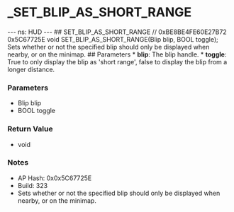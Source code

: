 # _SET_BLIP_AS_SHORT_RANGE

--- ns: HUD --- ## SET_BLIP_AS_SHORT_RANGE  // 0xBE8BE4FE60E27B72 0x5C67725E void SET_BLIP_AS_SHORT_RANGE(Blip blip, BOOL toggle);  Sets whether or not the specified blip should only be displayed when nearby, or on the minimap.  ## Parameters * **blip**: The blip handle. * **toggle**: True to only display the blip as 'short range', false to display the blip from a longer distance.

### Parameters
* Blip blip
* BOOL toggle

### Return Value
* void

### Notes
* AP Hash: 0x0x5C67725E
* Build: 323
* Sets whether or not the specified blip should only be displayed when nearby, or on the minimap.

